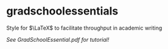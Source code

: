 # gradschoolessentials
Style for $\LaTeX$ to facilitate throughput in academic writing

_See GradSchoolEssential.pdf for tutorial!_
